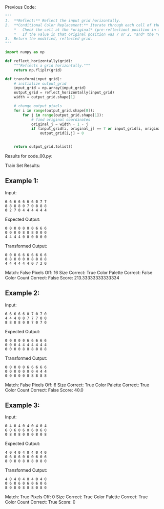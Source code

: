 
Previous Code:
```python
"""
1.  **Reflect:** Reflect the input grid horizontally.
2.  **Conditional Color Replacement:** Iterate through each cell of the *reflected* grid.
    *   Check the cell at the *original* (pre-reflection) position in the input grid.
    *   If the value in that original position was 7 or 2, *and* the *current* position in the reflected grid is on the left half (column index < width/2), then set its value in the reflected grid to 0. Note the left half includes the middle column when the width is odd.
3.  Return the modified, reflected grid.
"""

import numpy as np

def reflect_horizontally(grid):
    """Reflects a grid horizontally."""
    return np.fliplr(grid)

def transform(input_grid):
    # initialize output_grid
    input_grid = np.array(input_grid)
    output_grid = reflect_horizontally(input_grid)
    width = output_grid.shape[1]

    # change output pixels 
    for i in range(output_grid.shape[0]):
        for j in range(output_grid.shape[1]):
            # find original coordinates
            original_j = width - 1 - j
            if (input_grid[i, original_j] == 7 or input_grid[i, original_j] == 2) and j < width / 2:
                output_grid[i,j] = 0
    

    return output_grid.tolist()
```
Results for code_00.py:

Train Set Results:

## Example 1:
Input:
```
6 6 6 6 6 6 6 0 7 7
8 8 8 8 0 7 0 8 8 8
0 2 7 0 4 4 4 4 4 4
```
Expected Output:
```
0 0 0 0 0 0 0 6 6 6
0 0 0 0 8 8 8 0 0 0
4 4 4 4 0 0 0 0 0 0
```
Transformed Output:
```
0 0 0 6 6 6 6 6 6 6
8 8 8 0 0 0 8 8 8 8
4 4 4 4 4 4 0 7 2 0
```
Match: False
Pixels Off: 16
Size Correct: True
Color Palette Correct: False
Color Count Correct: False
Score: 213.33333333333334

## Example 2:
Input:
```
6 6 6 6 6 0 7 0 7 0
4 4 4 0 0 7 7 7 0 0
8 8 8 8 0 0 7 0 7 0
```
Expected Output:
```
0 0 0 0 0 6 6 6 6 6
0 0 0 4 4 4 4 4 4 4
0 0 0 0 8 8 8 8 8 8
```
Transformed Output:
```
0 0 0 0 0 6 6 6 6 6
0 0 0 0 0 0 0 4 4 4
0 0 0 0 0 0 8 8 8 8
```
Match: False
Pixels Off: 6
Size Correct: True
Color Palette Correct: True
Color Count Correct: False
Score: 40.0

## Example 3:
Input:
```
0 4 0 4 0 4 0 4 0 4
6 0 6 0 6 0 6 0 6 0
0 8 0 8 0 8 0 8 0 8
```
Expected Output:
```
4 0 4 0 4 0 4 0 4 0
0 6 0 6 0 6 0 6 0 6
8 0 8 0 8 0 8 0 8 0
```
Transformed Output:
```
4 0 4 0 4 0 4 0 4 0
0 6 0 6 0 6 0 6 0 6
8 0 8 0 8 0 8 0 8 0
```
Match: True
Pixels Off: 0
Size Correct: True
Color Palette Correct: True
Color Count Correct: True
Score: 0

